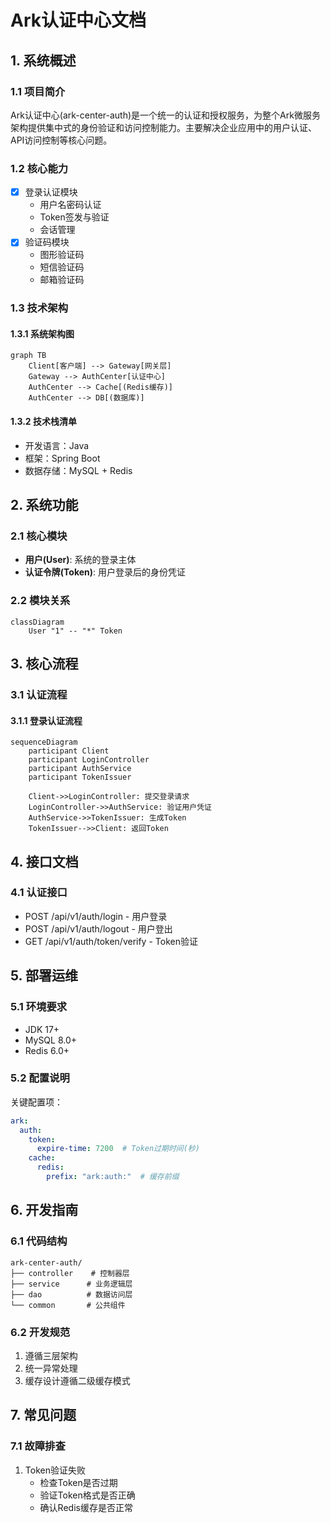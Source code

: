 # Ark认证中心文档

## 1. 系统概述

### 1.1 项目简介
Ark认证中心(ark-center-auth)是一个统一的认证和授权服务，为整个Ark微服务架构提供集中式的身份验证和访问控制能力。主要解决企业应用中的用户认证、API访问控制等核心问题。

### 1.2 核心能力
- [x] 登录认证模块
  - 用户名密码认证
  - Token签发与验证
  - 会话管理
- [x] 验证码模块
  - 图形验证码
  - 短信验证码
  - 邮箱验证码

### 1.3 技术架构

#### 1.3.1 系统架构图
```mermaid
graph TB
    Client[客户端] --> Gateway[网关层]
    Gateway --> AuthCenter[认证中心]
    AuthCenter --> Cache[(Redis缓存)]
    AuthCenter --> DB[(数据库)]
```

#### 1.3.2 技术栈清单
- 开发语言：Java
- 框架：Spring Boot
- 数据存储：MySQL + Redis

## 2. 系统功能

### 2.1 核心模块
- **用户(User)**: 系统的登录主体
- **认证令牌(Token)**: 用户登录后的身份凭证

### 2.2 模块关系
```mermaid
classDiagram
    User "1" -- "*" Token
```

## 3. 核心流程

### 3.1 认证流程

#### 3.1.1 登录认证流程
```mermaid
sequenceDiagram
    participant Client
    participant LoginController
    participant AuthService
    participant TokenIssuer
    
    Client->>LoginController: 提交登录请求
    LoginController->>AuthService: 验证用户凭证
    AuthService->>TokenIssuer: 生成Token
    TokenIssuer-->>Client: 返回Token
```

## 4. 接口文档

### 4.1 认证接口
- POST /api/v1/auth/login - 用户登录
- POST /api/v1/auth/logout - 用户登出
- GET /api/v1/auth/token/verify - Token验证

## 5. 部署运维

### 5.1 环境要求
- JDK 17+
- MySQL 8.0+
- Redis 6.0+

### 5.2 配置说明
关键配置项：
```yaml
ark:
  auth:
    token:
      expire-time: 7200  # Token过期时间(秒)
    cache:
      redis:
        prefix: "ark:auth:"  # 缓存前缀
```

## 6. 开发指南

### 6.1 代码结构
```
ark-center-auth/
├── controller    # 控制器层
├── service      # 业务逻辑层
├── dao          # 数据访问层
└── common       # 公共组件
```

### 6.2 开发规范
1. 遵循三层架构
2. 统一异常处理
3. 缓存设计遵循二级缓存模式

## 7. 常见问题

### 7.1 故障排查
1. Token验证失败
   - 检查Token是否过期
   - 验证Token格式是否正确
   - 确认Redis缓存是否正常 